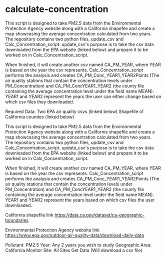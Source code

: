 # calculate-concentration

This script is designed to take PM2.5 data from the Environmental Protection Agency website along with a California shapefile and create a map showcasing the average concentration calculated from two years.   
The repository contains two python files, update_csv and Calc_Concentration_script.  update_csv's purpose is to take the csv data downloaded from the EPA website (linked below) and 
prepare it to be worked on in Calc_Concentration_script.  

When finished, it will create another csv named CA_PM_YEAR, where YEAR is based on the year the csv represents.
Calc_Concentration_script performs the analysis and creates CA_PM_Conc_YEAR1_YEAR2Points (The air quality stations that contain the concentration levels under PM_Concentration) 
and CA_PM_ConcYEAR1_YEAR2 (the county file containing the average concentration level under the field name MEAN).  YEAR1 and YEAR2 represent the years the user can either change based on which csv files they downloaded.

Required Data:
Two EPA air quality csvs (linked below)
Shapefile of California counties (linked below)

This script is designed to take PM2.5 data from the Environmental Protection Agency website along with a California shapefile and create a map showcasing the average concentration calculated from two years.   
The repository contains two python files, update_csv and Calc_Concentration_script.  update_csv's purpose is to take the csv data downloaded from the EPA website (linked below) and 
prepare it to be worked on in Calc_Concentration_script.  

When finished, it will create another csv named CA_PM_YEAR, where YEAR is based on the year the csv represents.
Calc_Concentration_script performs the analysis and creates CA_PM_Conc_YEAR1_YEAR2Points (The air quality stations that contain the concentration levels under PM_Concentration) 
and CA_PM_ConcYEAR1_YEAR2 (the county file containing the average concentration level under the field name MEAN).  YEAR1 and YEAR2 represent the years based on which csv files the user downloaded.

California shapefile link
https://data.ca.gov/dataset/ca-geographic-boundaries

Environmental Protection Agency website link 
https://www.epa.gov/outdoor-air-quality-data/download-daily-data

Pollutant: PM2.5
Year: Any 2 years you wish to study
Geographic Area: California
Monitor Site: All Sites
Get Data (Will download a csv file)
